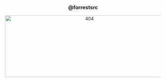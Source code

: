 <div id="container">
  <h3 align="center">@forrestsrc</h3>
  <p align="center">
    <img src="https://user-images.githubusercontent.com/121767373/212198132-74f3b763-16d4-4d5b-8d65-cf06f972f195.jpeg" width="530" height="200" alt="404"/>
  </p>
</div>




